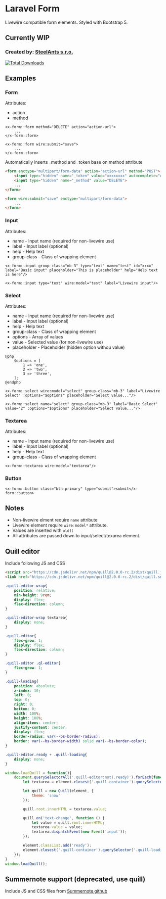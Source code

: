 # Laravel Form

Livewire compatible form elements. Styled with Bootstrap 5.

## Currently WIP

### Created by: [SteelAnts s.r.o.](https://www.steelants.cz/)

[![Total Downloads](https://img.shields.io/packagist/dt/steelants/form.svg?style=flat-square)](https://packagist.org/packages/steelants/form)


## Examples

### Form
Attributes:
- action
- method
```blade
<x-form::form method="DELETE" action="action-url">
    ...
</x-form::form>    

<x-form::form wire:submit="save">
    ...
</x-form::form>   
```
Automatically inserts _method and _token base on method attribute
```html
<form enctype="multipart/form-data" action="action-url" method="POST">
    <input type="hidden" name="_token" value="xxxxxxxx" autocomplete="off">    
    <input type="hidden" name="_method" value="DELETE">
    ...
</form>

<form wire:submit="save" enctype="multipart/form-data">
    ...
</form>
```

### Input
Attributes:
- name - Input name (required for non-livewire use)
- label - Input label (optional) 
- help - Help text
- group-class - Class of wrapping element
```blade
<x-form::input group-class="mb-3" type="text" name="test" id="xxxx" label="Basic input" placeholder="This is placeholder" help="Help text is here"/>

<x-form::input type="text" wire:model="test" label="Livewire input"/>
```

### Select
Attributes:
- name - Input name (required for non-livewire use)
- label - Input label (optional) 
- help - Help text
- group-class - Class of wrapping element
- options - Array of values
- value - Selected value (for non-livewire use)
- placeholder - Placeholder (hidden option withou value)
```blade
@php
    $options = [
        1 => 'one',
        2 => 'two',
        3 => 'three',
    ];
@endphp

<x-form::select wire:model="select" group-class="mb-3" label="Livewire Select" :options="$options" placeholder="Select value..."/>

<x-form::select name="select" group-class="mb-3" label="Basic Select" value="2" :options="$options" placeholder="Select value..."/>

```

### Textarea
Attributes:
- name - Input name (required for non-livewire use)
- label - Input label (optional) 
- help - Help text
- group-class - Class of wrapping element
```blade
<x-form::textarea wire:model="textarea"/>
```

### Button
```
<x-form::button class="btn-primary" type="submit">submit</x-form::button>
```

## Notes
- Non-livewire elment require `name` attribute
- Livewire element require `wire:model*` attribute. 
- Values are inserted with `old()`
- All attributes are passed down to input/select/texarea element. 

## Quill editor
Include following JS and CSS
```html
<script src="https://cdn.jsdelivr.net/npm/quill@2.0.0-rc.2/dist/quill.js"></script>
<link href="https://cdn.jsdelivr.net/npm/quill@2.0.0-rc.2/dist/quill.snow.css" rel="stylesheet">
```

```css
.quill-editor-wrap{
    position: relative;
    min-height: 9rem;
    display: flex;
    flex-direction: column;
}

.quill-editor-wrap textarea{
    display: none;
}

.quill-editor{
    flex-grow: 1;
    display: flex;
    flex-direction: column;
}

.quill-editor .ql-editor{
    flex-grow: 1;
}

.quill-loading{
    position: absolute;
    z-index: 10;
    left: 0;
    top: 0;
    right: 0;
    bottom: 0;
    width: 100%;
    height: 100%;
    align-items: center;
    justify-content: center;
    display: flex;
    border-radius: var(--bs-border-radius);
    border: var(--bs-border-width) solid var(--bs-border-color);
}

.quill-editor.ready + .quill-loading{
    display: none;
}
```

```js
window.loadQuill = function(){
    document.querySelectorAll('.quill-editor:not(.ready)').forEach(function(element){
        let textarea = element.closest('.quill-container').querySelector('.quill-textarea');

        let quill = new Quill(element, {
            theme: 'snow'
        });

        quill.root.innerHTML = textarea.value;

        quill.on('text-change', function () {
            let value = quill.root.innerHTML;
            textarea.value = value;
            textarea.dispatchEvent(new Event('input'));
        });

        element.classList.add('ready');
        element.closest('.quill-container').querySelector('.quill-loading').remove();
    });
}
window.loadQuill();
```

## Summernote support (deprecated, use quill)
Include JS and CSS files from [Summernote github](https://github.com/summernote/summernote/)

